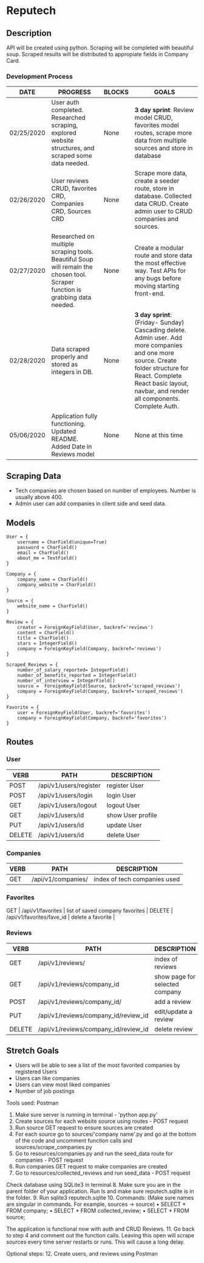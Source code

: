 # Reputech

## Description

API will be created using python. Scraping will be completed with beautiful soup. Scraped results will be distributed to appropiate fields in Company Card.

### Development Process
   DATE 		 | 		  PROGRESS     |     BLOCKS 		 |  	 GOALS     |
------------ | ----------------- | --------------- | ------------- |
02/25/2020 | User auth completed. Researched scraping, explored website structures, and scraped some data needed. | None | **3 day sprint**: Review model CRUD, favorites model routes, scrape more data from multiple sources and store in database |
02/26/2020 | User reviews CRUD, favorites CRD, Companies CRD, Sources CRD | None | Scrape more data, create a seeder route, store in database.  Collected data CRUD. Create admin user to CRUD companies and sources. |
02/27/2020 | Researched on multiple scraping tools. Beautiful Soup will remain the chosen tool. Scraper function is grabbing data needed. | None | Create a modular route and store data the most effective way. Test APIs for any bugs before moving starting front-end. |
02/28/2020 | Data scraped properly and stored as integers in DB. | None | **3 day sprint**: (Friday- Sunday) Cascading delete. Admin user. Add more companies and one more source. Create folder structure for React. Complete React basic layout, navbar, and render all components. Complete Auth. |
05/06/2020 | Application fully functioning. Updated README. Added Date in Reviews model | None | None at this time

## Scraping Data
* Tech companies are chosen based on number of employees. Number is usually above 400.
* Admin user can add companies in client side and seed data.


## Models
```
User = {
	username = CharField(unique=True)
	password = CharField()
	email = CharField()
	about_me = TextField()
}

Company = {
	company_name = CharField() 
	company_website = CharField()
}

Source = {
	website_name = CharField()
}

Review = {
	creator = ForeignKeyField(User, backref='reviews')
	content = CharField()
	title = CharField()
	stars = IntegerField()
	company = ForeignKeyField(Company, backref='reviews')
}

Scraped_Reviews = {
	number_of_salary_reported= IntegerField()
	number_of_benefits_reported = IntegerField() 
	number_of_interview = IntegerField()
	source =  ForeignKeyField(Source, backref='scraped_reviews')
	company = ForeignKeyField(Company, backref='scraped_reviews')
}

Favorite = {
	user = ForeignKeyField(User, backref='favorites')
	company = ForeignKeyField(Company, backref='favorites')
}
```
## Routes

### User
   VERB 		 | 		  PATH 		 |  	 DESCRIPTION
------------ | ------------- | -------------------
POST | /api/v1/users/register | register User |
POST | /api/v1/users/login | login User |
GET | /api/v1/users/logout | logout User |
GET | /api/v1/users/id | show User profile|
PUT | /api/v1/users/id | update User |
DELETE | /api/v1/users/id | delete User |

### Companies
   VERB 		 | 		  PATH 		 |  	 DESCRIPTION
------------ | ------------- | -------------------
GET | /api/v1/companies/ | index of tech companies used |


### Favorites
GET | /api/v1/favorites | list of saved company favorites |
DELETE | /api/v1/favorites/fave_id | delete a favorite |

### Reviews
   VERB 		 | 		  PATH 		 |  	 DESCRIPTION
------------ | ------------- | -------------------
GET | /api/v1/reviews/ | index of reviews |
GET | /api/v1/reviews/company_id | show page for selected company |
POST | /api/v1/reviews/company_id/ | add a review |
PUT | /api/v1/reviews/company_id/review_id | edit/update a review |
DELETE | /api/v1/reviews/company_id/review_id | delete review |


## Stretch Goals
* Users will be able to see a list of the most favorited companies by registered Users 
* Users can like companies
* Users can view most liked companies
* Number of job postings

Tools used: Postman
1. Make sure server is running in terminal - 'python app.py'
2. Create sources for each website source using routes - POST request
3. Run source GET request to ensure sources are created
4. For each source go to sources/'company name'.py and go at the bottom of the code and uncomment function calls and
 	sources/scrape_companies.py
5. Go to resources/companies.py and run the seed_data route for companies - POST request
6. Run companies GET request to make companies are created
7. Go to resources/collected_reviews and run seed_data - POST request

Check database using SQLite3 in terminal
8. Make sure you are in the parent folder of your application. Run ls and make sure reputech.sqlite is in the folder.
9. Run sqlite3 reputech.sqlite
10. Commands: (Make sure names are singular in commands. For example, sources -> source)
	• SELECT * FROM company;
	• SELECT * FROM collected_review;
	• SELECT * FROM source;

The application is functional now with auth and CRUD Reviews.
11. Go back to step 4 and comment out the function calls. Leaving this open will scrape sources every time server restarts or runs. This will cause a long delay.

Optional steps:
12. Create users, and reviews using Postman